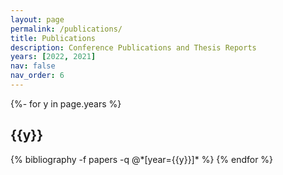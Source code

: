 ```yaml
---
layout: page
permalink: /publications/
title: Publications
description: Conference Publications and Thesis Reports
years: [2022, 2021]
nav: false
nav_order: 6
---
```

<!-- _pages/publications.md -->
<div class="publications">

{%- for y in page.years %}
  <h2 class="year">{{y}}</h2>
  {% bibliography -f papers -q @*[year={{y}}]* %}
{% endfor %}

</div>
